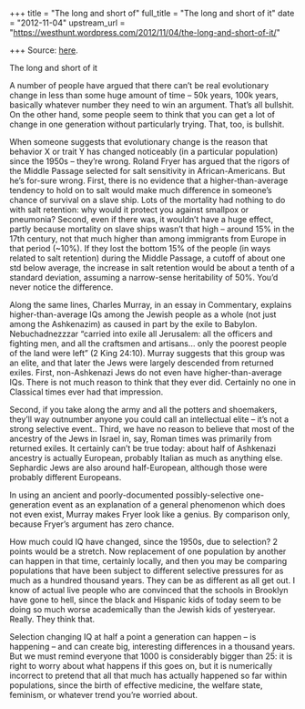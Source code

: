 +++
title = "The long and short of"
full_title = "The long and short of it"
date = "2012-11-04"
upstream_url = "https://westhunt.wordpress.com/2012/11/04/the-long-and-short-of-it/"

+++
Source: [here](https://westhunt.wordpress.com/2012/11/04/the-long-and-short-of-it/).

The long and short of it

A number of people have argued that there can’t be real evolutionary
change in less than some huge amount of time – 50k years, 100k years,
basically whatever number they need to win an argument. That’s all
bullshit. On the other hand, some people seem to think that you can get
a lot of change in one generation without particularly trying. That,
too, is bullshit.

When someone suggests that evolutionary change is the reason that
behavior X or trait Y has changed noticeably (in a particular
population) since the 1950s – they’re wrong. Roland Fryer has argued
that the rigors of the Middle Passage selected for salt sensitivity in
African-Americans. But he’s for-sure wrong. First, there is no
evidence that a higher-than-average tendency to hold on to salt would
make much difference in someone’s chance of survival on a slave ship.
Lots of the mortality had nothing to do with salt retention: why would
it protect you against smallpox or pneumonia? Second, even if there
was, it wouldn’t have a huge effect, partly because mortality on slave
ships wasn’t that high – around 15% in the 17th century, not that much
higher than among immigrants from Europe in that period (\~10%). If they
lost the bottom 15% of the people (in ways related to salt retention)
during the Middle Passage, a cutoff of about one std below average, the
increase in salt retention would be about a tenth of a standard
deviation, assuming a narrow-sense heritability of 50%. You’d never
notice the difference.

Along the same lines, Charles Murray, in an essay in Commentary,
explains higher-than-average IQs among the Jewish people as a whole (not
just among the Ashkenazim) as caused in part by the exile to Babylon.
Nebuchadnezzzar “carried into exile all Jerusalem: all the officers and
fighting men, and all the craftsmen and artisans… only the poorest
people of the land were left” (2 King 24:10). Murray suggests that this
group was an elite, and that later the Jews were largely descended from
returned exiles. First, non-Ashkenazi Jews do not even have
higher-than-average IQs. There is not much reason to think that they
ever did. Certainly no one in Classical times ever had that impression.

Second, if you take along the army and all the potters and shoemakers,
they’ll way outnumber anyone you could call an intellectual elite – it’s
not a strong selective event.. Third, we have no reason to believe
that most of the ancestry of the Jews in Israel in, say, Roman times was
primarily from returned exiles. It certainly can’t be true today: about
half of Ashkenazi ancestry is actually European, probably Italian as
much as anything else. Sephardic Jews are also around half-European,
although those were probably different Europeans.

In using an ancient and poorly-documented possibly-selective
one-generation event as an explanation of a general phenomenon which
does not even exist, Murray makes Fryer look like a genius. By
comparison only, because Fryer’s argument has zero chance.

How much could IQ have changed, since the 1950s, due to selection? 2
points would be a stretch. Now replacement of one population by another
can happen in that time, certainly locally, and then you may be
comparing populations that have been subject to different selective
pressures for as much as a hundred thousand years. They can be as
different as all get out. I know of actual live people who are
convinced that the schools in Brooklyn have gone to hell, since the
black and Hispanic kids of today seem to be doing so much worse
academically than the Jewish kids of yesteryear. Really. They think
that.

Selection changing IQ at half a point a generation can happen – is
happening – and can create big, interesting differences in a thousand
years. But we must remind everyone that 1000 is considerably bigger
than 25: it is right to worry about what happens if this goes on, but
it is numerically incorrect to pretend that all that much has actually
happened so far within populations, since the birth of effective
medicine, the welfare state, feminism, or whatever trend you’re worried
about.

